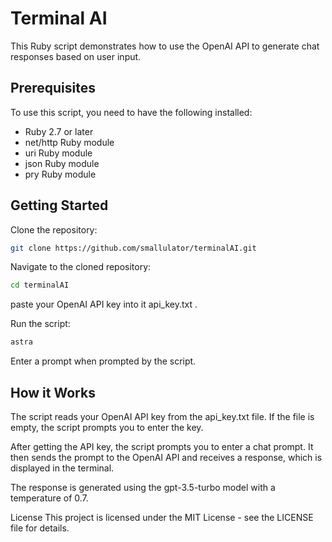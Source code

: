 # Terminal AI
This Ruby script demonstrates how to use the OpenAI API to generate chat responses based on user input.

## Prerequisites
To use this script, you need to have the following installed:

- Ruby 2.7 or later
- net/http Ruby module
- uri Ruby module
- json Ruby module
- pry Ruby module

## Getting Started

Clone the repository:

```Bash
git clone https://github.com/smallulator/terminalAI.git
```

Navigate to the cloned repository:

``` Bash
cd terminalAI
```
paste your OpenAI API key into it api_key.txt .

Run the script:

```Bash
astra
```
Enter a prompt when prompted by the script.

## How it Works
The script reads your OpenAI API key from the api_key.txt file. If the file is empty, the script prompts you to enter the key.

After getting the API key, the script prompts you to enter a chat prompt. It then sends the prompt to the OpenAI API and receives a response, which is displayed in the terminal.

The response is generated using the gpt-3.5-turbo model with a temperature of 0.7.

License
This project is licensed under the MIT License - see the LICENSE file for details.

